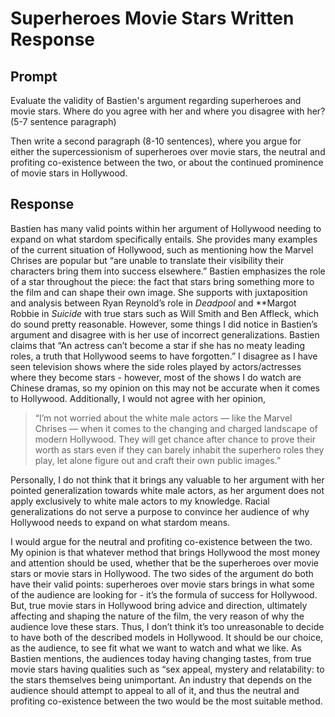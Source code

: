 # Superheroes Movie Stars Written Response

## Prompt

Evaluate the validity of Bastien's argument regarding superheroes and movie stars. Where do you agree with her and where you disagree with her? (5-7 sentence paragraph)

Then write a second paragraph (8-10 sentences), where you argue for either the supercessionism of superheroes over movie stars, the neutral and profiting co-existence between the two, or about the continued prominence of movie stars in Hollywood.

## Response

Bastien has many valid points within her argument of Hollywood needing to expand on what stardom specifically entails. She provides many examples of the current situation of Hollywood, such as mentioning how the Marvel Chrises are popular but “are unable to translate their visibility their characters bring them into success elsewhere.” Bastien emphasizes the role of a star throughout the piece: the fact that stars bring something more to the film and can shape their own image. She supports with juxtaposition and analysis between Ryan Reynold’s role in *Deadpool* and **Margot Robbie in *Suicide* with true stars such as Will Smith and Ben Affleck, which do sound pretty reasonable. However, some things I did notice in Bastien’s argument and disagree with is her use of incorrect generalizations. Bastien claims that “An actress can’t become a star if she has no meaty leading roles, a truth that Hollywood seems to have forgotten.” I disagree as I have seen television shows where the side roles played by actors/actresses where they become stars - however, most of the shows I do watch are Chinese dramas, so my opinion on this may not be accurate when it comes to Hollywood. Additionally, I would not agree with her opinion,

> “I’m not worried about the white male actors — like the Marvel Chrises — when it comes to the changing and charged landscape of modern Hollywood. They will get chance after chance to prove their worth as stars even if they can barely inhabit the superhero roles they play, let alone figure out and craft their own public images.”

Personally, I do not think that it brings any valuable to her argument with her pointed generalization towards white male actors, as her argument does not apply exclusively to white male actors to my knowledge. Racial generalizations do not serve a purpose to convince her audience of why Hollywood needs to expand on what stardom means.

I would argue for the neutral and profiting co-existence between the two. My opinion is that whatever method that brings Hollywood the most money and attention should be used, whether that be the superheroes over movie stars or movie stars in Hollywood. The two sides of the argument do both have their valid points: superheroes over movie stars brings in what some of the audience are looking for - it’s the formula of success for Hollywood. But, true movie stars in Hollywood bring advice and direction, ultimately affecting and shaping the nature of the film, the very reason of why the audience love these stars. Thus, I don’t think it’s too unreasonable to decide to have both of the described models in Hollywood. It should be our choice, as the audience, to see fit what we want to watch and what we like. As Bastien mentions, the audiences today having changing tastes, from true movie stars having qualities such as “sex appeal, mystery and relatability: to the stars themselves being unimportant. An industry that depends on the audience should attempt to appeal to all of it, and thus the neutral and profiting co-existence between the two would be the most suitable method.